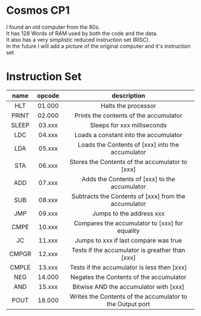 # Cosmos CP1
I found an old computer from the 80s. <br>
It has 128 Words of RAM used by both the code and the data. <br>
It also has a very simplistic reduced instruction set (RISC). <br>
In the future I will add a picture of the original computer and it's instruction set <br>

# Instruction Set
| name  | opcode |                        description                        |
|:-----:|:------:|:---------------------------------------------------------:|
|  HLT  | 01.000 |                    Halts the processor                    |
| PRINT | 02.000 |           Prints the contents of the accumulator          |
| SLEEP | 03.xxx | Sleeps for xxx milliseconds                               |
| LDC   | 04.xxx | Loads a constant into the accumulator                     |
| LDA   | 05.xxx | Loads the Contents of [xxx] into the accumulator          |
| STA   | 06.xxx | Stores the Contents of the accumulator to [xxx]           |
| ADD   | 07.xxx | Adds the Contents of [xxx] to the accumulator             |
| SUB   | 08.xxx | Subtracts the Contents of [xxx] from the accumulator      |
| JMP   | 09.xxx | Jumps to the address xxx                                  |
| CMPE  | 10.xxx | Compares the accumulator to [xxx] for equality            |
| JC    | 11.xxx | Jumps to xxx if last compare was true                     |
| CMPGR | 12.xxx | Tests if the accumulator is greather than [xxx]           |
| CMPLE | 13.xxx | Tests if the accumulator is less then [xxx]               |
| NEG   | 14.000 | Negates the Contents of the accumulator                   |
| AND   | 15.xxx | Bitwise AND the accumulator with [xxx]                    |
| POUT  | 18.000 | Writes the Contents of the accumulator to the Output port |
































